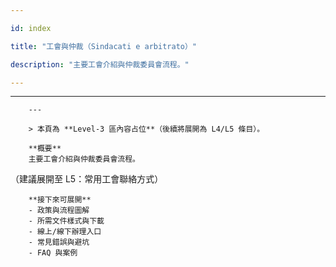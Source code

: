 ---
id: index
title: "工會與仲裁（Sindacati e arbitrato）"
description: "主要工會介紹與仲裁委員會流程。"
---

---
        ---

        > 本頁為 **Level-3 區內容占位**（後續將展開為 L4/L5 條目）。

        **概要**
        主要工會介紹與仲裁委員會流程。
（建議展開至 L5：常用工會聯絡方式）

        **接下來可展開**
        - 政策與流程圖解
        - 所需文件樣式與下載
        - 線上/線下辦理入口
        - 常見錯誤與避坑
        - FAQ 與案例

